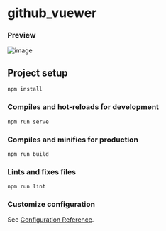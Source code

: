 # github_vuewer

### Preview
![image](https://user-images.githubusercontent.com/96800713/214926554-9981948b-3559-4b6e-b7d7-197db9121853.png)


## Project setup
```
npm install
```

### Compiles and hot-reloads for development
```
npm run serve
```

### Compiles and minifies for production
```
npm run build
```

### Lints and fixes files
```
npm run lint
```

### Customize configuration
See [Configuration Reference](https://cli.vuejs.org/config/).
